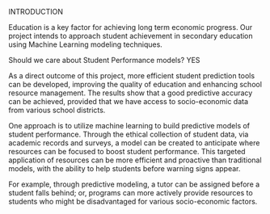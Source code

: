 INTRODUCTION


Education is a key factor for achieving long term economic progress. Our project intends to approach student achievement in secondary education using Machine Learning modeling techniques. 

Should we care about Student Performance models? 
YES

As a direct outcome of this project, more efficient student prediction tools can be  developed, improving the quality of education and enhancing school resource management. The results show that a good predictive accuracy can be achieved, provided that we have access to socio-economic data from various school districts.


One approach is to utilize machine learning to build predictive models of student performance. Through the ethical collection of student data, via academic records and surveys, a model can be created to anticipate where resources can be focused to boost student performance. This targeted application of resources can be more efficient and proactive than traditional models, with the ability to help students before warning signs appear.

For example, through predictive modeling, a tutor can be assigned before a student falls behind; or, programs can more actively provide resources to students who might be disadvantaged for various socio-economic factors.
